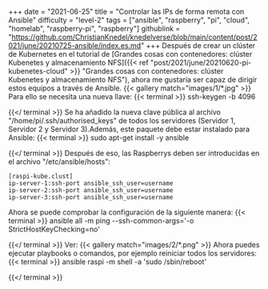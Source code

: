 +++
date = "2021-06-25"
title = "Controlar las IPs de forma remota con Ansible"
difficulty = "level-2"
tags = ["ansible", "raspberry", "pi", "cloud", "homelab", "raspberry-pi", "raspberry"]
githublink = "https://github.com/ChristianKnedel/knedelverse/blob/main/content/post/2021/june/20210725-ansible/index.es.md"
+++
Después de crear un clúster de Kubernetes en el tutorial de [Grandes cosas con contenedores: clúster Kubenetes y almacenamiento NFS]({{< ref "post/2021/june/20210620-pi-kubenetes-cloud" >}} "Grandes cosas con contenedores: clúster Kubenetes y almacenamiento NFS"), ahora me gustaría ser capaz de dirigir estos equipos a través de Ansible.
{{< gallery match="images/1/*.jpg" >}}
Para ello se necesita una nueva llave:
{{< terminal >}}
ssh-keygen -b 4096

{{</ terminal >}}
Se ha añadido la nueva clave pública al archivo "/home/pi/.ssh/authorised_keys" de todos los servidores (Servidor 1, Servidor 2 y Servidor 3).Además, este paquete debe estar instalado para Ansible:
{{< terminal >}}
sudo apt-get install -y ansible

{{</ terminal >}}
Después de eso, las Raspberrys deben ser introducidas en el archivo "/etc/ansible/hosts":
```
[raspi-kube.clust]
ip-server-1:ssh-port ansible_ssh_user=username 
ip-server-2:ssh-port ansible_ssh_user=username 
ip-server-3:ssh-port ansible_ssh_user=username 

```
Ahora se puede comprobar la configuración de la siguiente manera:
{{< terminal >}}
ansible all -m ping --ssh-common-args='-o StrictHostKeyChecking=no'

{{</ terminal >}}
Ver:
{{< gallery match="images/2/*.png" >}}
Ahora puedes ejecutar playbooks o comandos, por ejemplo reiniciar todos los servidores:
{{< terminal >}}
ansible raspi -m shell -a 'sudo /sbin/reboot'

{{</ terminal >}}
